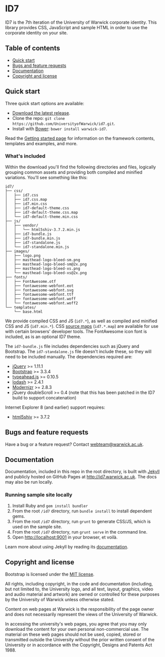 # ID7

ID7 is the 7th iteration of the University of Warwick corporate identity. This library provides CSS, JavaScript and sample HTML in order to use the corporate identity on your site.

## Table of contents

- [Quick start](#quick-start)
- [Bugs and feature requests](#bugs-and-feature-requests)
- [Documentation](#documentation)
- [Copyright and license](#copyright-and-license)

## Quick start

Three quick start options are available:

- [Download the latest release](https://github.com/UniversityofWarwick/id7/releases/tag/v1.0.2).
- Clone the repo: `git clone https://github.com/UniversityofWarwick/id7.git`.
- Install with [Bower](http://bower.io): `bower install warwick-id7`.

Read the [Getting started page](getting-started/) for information on the framework contents, templates and examples, and more.

### What's included

Within the download you'll find the following directories and files, logically grouping common assets and providing both compiled and minified variations. You'll see something like this:

```
id7/
├── css/
│   ├── id7.css
│   ├── id7.css.map
│   ├── id7.min.css
│   ├── id7-default-theme.css
│   ├── id7-default-theme.css.map
│   └── id7-default-theme.min.css
├── js/
│   ├── vendor/
│   │   └── html5shiv-3.7.2.min.js
│   ├── id7-bundle.js
│   ├── id7-bundle.min.js
│   ├── id7-standalone.js
│   └── id7-standalone.min.js
├── images/
│   ├── logo.png
│   ├── masthead-logo-bleed-sm.png
│   ├── masthead-logo-bleed-sm@2x.png
│   ├── masthead-logo-bleed-xs.png
│   └── masthead-logo-bleed-xs@2x.png
├── fonts/
│   ├── FontAwesome.otf
│   ├── fontawesome-webfont.eot
│   ├── fontawesome-webfont.svg
│   ├── fontawesome-webfont.ttf
│   ├── fontawesome-webfont.woff
│   └── fontawesome-webfont.woff2
└── templates/
    └── base.html
```

We provide compiled CSS and JS (`id7.*`), as well as compiled and minified CSS and JS (`id7.min.*`). CSS [source maps](https://developers.google.com/chrome-developer-tools/docs/css-preprocessors) (`id7.*.map`) are available for use with certain browsers' developer tools. The FontAwesome icon font is included, as is an optional ID7 theme.

The `id7-bundle.js` file includes dependencies such as jQuery and Bootstrap. The `id7-standalone.js` file doesn't include these, so they will need to be included manually. The dependencies required are:

- [jQuery](https://github.com/jquery/jquery) >= 1.11.1
- [Bootstrap](https://github.com/twbs/bootstrap) >= 3.3.4
- [typeahead.js](https://github.com/twitter/typeahead.js) >= 0.10.5
- [lodash](https://github.com/lodash/lodash) >= 2.4.1
- [Modernizr](https://github.com/Modernizr/Modernizr) >= 2.8.3
- jQuery doubleScroll >= 0.4 (note that this has been patched in the ID7 build to support concatenation)

Internet Explorer 8 (and earlier) support requires:

- [html5shiv](https://github.com/aFarkas/html5shiv) >= 3.7.2

## Bugs and feature requests

Have a bug or a feature request? Contact <webteam@warwick.ac.uk>.

## Documentation

Documentation, included in this repo in the root directory, is built with [Jekyll](http://jekyllrb.com) and publicly hosted on GitHub Pages at <http://id7.warwick.ac.uk>. The docs may also be run locally.

### Running sample site locally

1. Install Ruby and `gem install bundler`
2. From the root `/id7` directory, run `bundle install` to install dependent gems.
3. From the root `/id7` directory, run `grunt` to generate CSS/JS, which is used on the sample site.
4. From the root `/id7` directory, run `grunt serve` in the command line.
5. Open <http://localhost:9001> in your browser, et voilà.

Learn more about using Jekyll by reading its [documentation](http://jekyllrb.com/docs/home/).

## Copyright and license

Bootstrap is licensed under the [MIT license](https://github.com/twbs/bootstrap/blob/master/LICENSE).

All rights, including copyright, in the code and documentation (including, but not limited to, the University logo, and
all text, layout, graphics, video and audio material and artwork) are owned or controlled for these purposes by the
University of Warwick unless otherwise stated.

Content on web pages at Warwick is the responsibility of the page owner and does not necessarily represent the views of
the University of Warwick.

In accessing the university's web pages, you agree that you may only download the content for your own personal
non-commercial use. The material on these web pages should not be used, copied, stored or transmitted outside the
University without the prior written consent of the University or in accordance with the Copyright, Designs and Patents
Act 1988.
